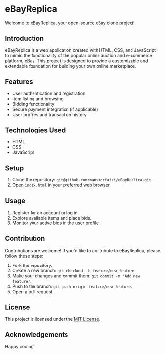 # eBayReplica

Welcome to eBayReplica, your open-source eBay clone project!

## Introduction

eBayReplica is a web application created with HTML, CSS, and JavaScript to mimic the functionality of the popular online auction and e-commerce platform, eBay. This project is designed to provide a customizable and extendable foundation for building your own online marketplace.

## Features

- User authentication and registration
- Item listing and browsing
- Bidding functionality
- Secure payment integration (if applicable)
- User profiles and transaction history

## Technologies Used

- HTML
- CSS
- JavaScript

## Setup

1. Clone the repository: `git@github.com:mansoorfaizi/eBayReplica.git`
2. Open `index.html` in your preferred web browser.

## Usage

1. Register for an account or log in.
2. Explore available items and place bids.
3. Monitor your active bids in the user profile.

## Contribution

Contributions are welcome! If you'd like to contribute to eBayReplica, please follow these steps:

1. Fork the repository.
2. Create a new branch: `git checkout -b feature/new-feature`.
3. Make your changes and commit them: `git commit -m 'Add new feature'`.
4. Push to the branch: `git push origin feature/new-feature`.
5. Open a pull request.

## License

This project is licensed under the [MIT License](LICENSE).

## Acknowledgements

Happy coding!
